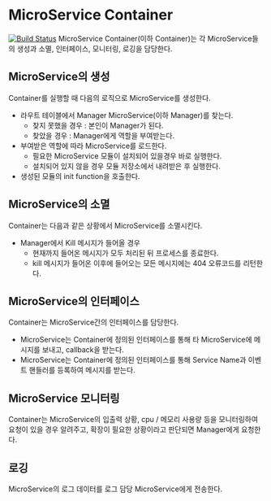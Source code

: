 MicroService Container
============
[![Build Status](https://travis-ci.org/lecle/mscontainer.svg?branch=master)](https://travis-ci.org/lecle/mscontainer)
MicroService Container(이하 Container)는 각 MicroService들의 생성과 소멸, 인터페이스, 모니터링, 로깅을 담당한다.

MicroService의 생성
-----
Container를 실행할 때 다음의 로직으로 MicroService를 생성한다.

* 라우트 테이블에서 Manager MicroService(이하 Manager)를 찾는다.
  - 찾지 못했을 경우 : 본인이 Manager가 된다.
  - 찾았을 경우 : Manager에게 역할을 부여받는다.
* 부여받은 역할에 따라 MicroService를 로드한다.
  - 필요한 MicroService 모듈이 설치되어 있을경우 바로 실행한다.
  - 설치되어 있지 않을 경우 모듈 저장소에서 내려받은 후 실행한다.
* 생성된 모듈의 init function을 호출한다.

MicroService의 소멸
-----

Container는 다음과 같은 상황에서 MicroService를 소멸시킨다.
* Manager에서 Kill 메시지가 들어올 경우
  - 현재까지 들어온 메시지가 모두 처리된 뒤 프로세스를 종료한다.
  - kill 메시지가 들어온 이후에 들어오는 모든 메시지에는 404 오류코드를 리턴한다.

MicroService의 인터페이스
-----

Container는 MicroService간의 인터페이스를 담당한다.
* MicroService는 Container에 정의된 인터페이스를 통해 타 MicroService에 메시지를 보내고, callback을 받는다. 
* MicroService는 Container에 정의된 인터페이스를 통해 Service Name과 이벤트 핸들러를 등록하여 메시지를 받는다.

MicroService 모니터링 
-----

Container는 MicroService의 입출력 상황, cpu / 메모리 사용량 등을 모니터링하여 요청이 있을 경우 알려주고, 확장이 필요한 상황이라고 판단되면 Manager에게 요청한다.

로깅 
-----

MicroService의 로그 데이터를 로그 담당 MicroService에게 전송한다.
